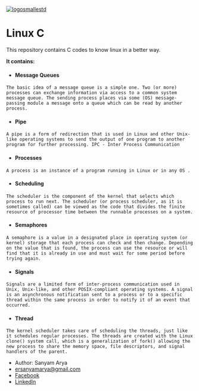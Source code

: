 [![logosmallestd](https://user-images.githubusercontent.com/28115284/28752842-881291c0-7546-11e7-9277-bd89186ca933.png)](https://github.com/ersanyamarya)

# Linux C 
This repository contains C codes to know linux in a better way.

**It contains:**

* #### Message Queues

```
The basic idea of a message queue is a simple one. Two (or more) processes can exchange information via access to a common system message queue. The sending process places via some (OS) message-passing module a message onto a queue which can be read by another process.
```

* #### Pipe
```
A pipe is a form of redirection that is used in Linux and other Unix-like operating systems to send the output of one program to another program for further processing. IPC - Inter Process Communication 
```
* #### Processes
```
A process is an instance of a program running in Linux or in any OS .
```
* #### Scheduling
```
The scheduler is the component of the kernel that selects which process to run next. The scheduler (or process scheduler, as it is sometimes called) can be viewed as the code that divides the finite resource of processor time between the runnable processes on a system.
```
* #### Semaphores
```
A semaphore is a value in a designated place in operating system (or kernel) storage that each process can check and then change. Depending on the value that is found, the process can use the resource or will find that it is already in use and must wait for some period before trying again.
```
* #### Signals
```
Signals are a limited form of inter-process communication used in Unix, Unix-like, and other POSIX-compliant operating systems. A signal is an asynchronous notification sent to a process or to a specific thread within the same process in order to notify it of an event that occurred.
```
* #### Thread
```
The kernel scheduler takes care of scheduling the threads, just like it schedules regular processes. The threads are created with the Linux clone() system call, which is a generalization of fork() allowing the new process to share the memory space, file descriptors, and signal handlers of the parent.
```
* Author: Sanyam Arya 
* ersanyamarya@gmail.com
* [Facebook](https://www.facebook.com/er.sanyam.arya)
* [LinkedIn](https://www.linkedin.com/in/sanyam-arya-077ab638/)
